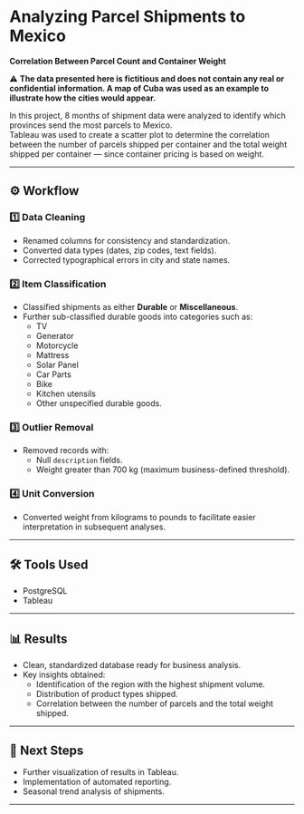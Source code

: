 # Analyzing Parcel Shipments to Mexico  
**Correlation Between Parcel Count and Container Weight**

⚠️ **The data presented here is fictitious and does not contain any real or confidential information. A map of Cuba was used as an example to illustrate how the cities would appear.**

In this project, 8 months of shipment data were analyzed to identify which provinces send the most parcels to Mexico.  
Tableau was used to create a scatter plot to determine the correlation between the number of parcels shipped per container and the total weight shipped per container — since container pricing is based on weight.

---

## ⚙️ Workflow

### 1️⃣ Data Cleaning
- Renamed columns for consistency and standardization.
- Converted data types (dates, zip codes, text fields).
- Corrected typographical errors in city and state names.

### 2️⃣ Item Classification
- Classified shipments as either **Durable** or **Miscellaneous**.
- Further sub-classified durable goods into categories such as:
  - TV
  - Generator
  - Motorcycle
  - Mattress
  - Solar Panel
  - Car Parts
  - Bike
  - Kitchen utensils
  - Other unspecified durable goods.

### 3️⃣ Outlier Removal
- Removed records with:
  - Null `description` fields.
  - Weight greater than 700 kg (maximum business-defined threshold).

### 4️⃣ Unit Conversion
- Converted weight from kilograms to pounds to facilitate easier interpretation in subsequent analyses.

---

## 🛠️ Tools Used
- PostgreSQL
- Tableau

---

## 📊 Results
- Clean, standardized database ready for business analysis.
- Key insights obtained:
  - Identification of the region with the highest shipment volume.
  - Distribution of product types shipped.
  - Correlation between the number of parcels and the total weight shipped.

---

## 🚀 Next Steps
- Further visualization of results in Tableau.
- Implementation of automated reporting.
- Seasonal trend analysis of shipments.

---
